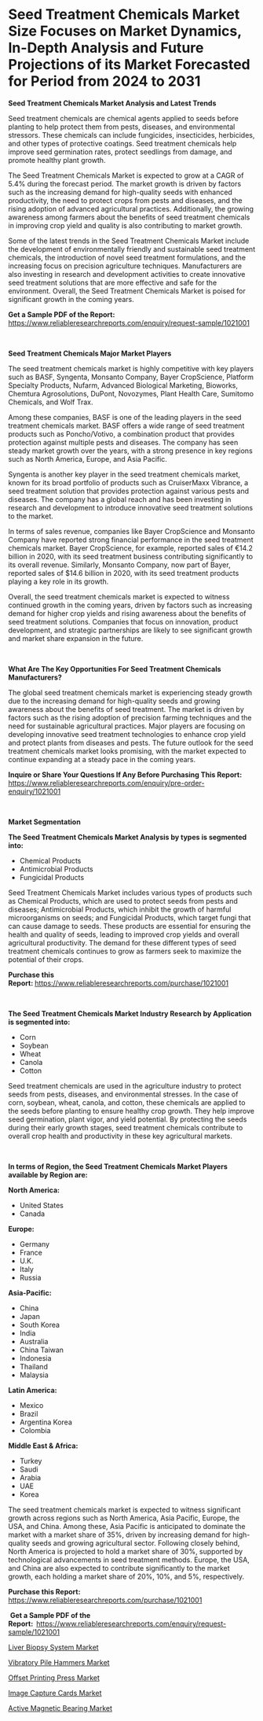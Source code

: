 <p><h1>Seed Treatment Chemicals Market Size Focuses on Market Dynamics, In-Depth Analysis and Future Projections of its Market Forecasted for Period from 2024 to 2031</h1></p><p><strong>Seed Treatment Chemicals Market Analysis and Latest Trends</strong></p>
<p><p>Seed treatment chemicals are chemical agents applied to seeds before planting to help protect them from pests, diseases, and environmental stressors. These chemicals can include fungicides, insecticides, herbicides, and other types of protective coatings. Seed treatment chemicals help improve seed germination rates, protect seedlings from damage, and promote healthy plant growth.</p><p>The Seed Treatment Chemicals Market is expected to grow at a CAGR of 5.4% during the forecast period. The market growth is driven by factors such as the increasing demand for high-quality seeds with enhanced productivity, the need to protect crops from pests and diseases, and the rising adoption of advanced agricultural practices. Additionally, the growing awareness among farmers about the benefits of seed treatment chemicals in improving crop yield and quality is also contributing to market growth.</p><p>Some of the latest trends in the Seed Treatment Chemicals Market include the development of environmentally friendly and sustainable seed treatment chemicals, the introduction of novel seed treatment formulations, and the increasing focus on precision agriculture techniques. Manufacturers are also investing in research and development activities to create innovative seed treatment solutions that are more effective and safe for the environment. Overall, the Seed Treatment Chemicals Market is poised for significant growth in the coming years.</p></p>
<p><strong>Get a Sample PDF of the Report:&nbsp;</strong> <a href="https://www.reliableresearchreports.com/enquiry/request-sample/1021001">https://www.reliableresearchreports.com/enquiry/request-sample/1021001</a></p>
<p>&nbsp;</p>
<p><strong>Seed Treatment Chemicals Major Market Players</strong></p>
<p><p>The seed treatment chemicals market is highly competitive with key players such as BASF, Syngenta, Monsanto Company, Bayer CropScience, Platform Specialty Products, Nufarm, Advanced Biological Marketing, Bioworks, Chemtura Agrosolutions, DuPont, Novozymes, Plant Health Care, Sumitomo Chemicals, and Wolf Trax.</p><p>Among these companies, BASF is one of the leading players in the seed treatment chemicals market. BASF offers a wide range of seed treatment products such as Poncho/Votivo, a combination product that provides protection against multiple pests and diseases. The company has seen steady market growth over the years, with a strong presence in key regions such as North America, Europe, and Asia Pacific.</p><p>Syngenta is another key player in the seed treatment chemicals market, known for its broad portfolio of products such as CruiserMaxx Vibrance, a seed treatment solution that provides protection against various pests and diseases. The company has a global reach and has been investing in research and development to introduce innovative seed treatment solutions to the market.</p><p>In terms of sales revenue, companies like Bayer CropScience and Monsanto Company have reported strong financial performance in the seed treatment chemicals market. Bayer CropScience, for example, reported sales of €14.2 billion in 2020, with its seed treatment business contributing significantly to its overall revenue. Similarly, Monsanto Company, now part of Bayer, reported sales of $14.6 billion in 2020, with its seed treatment products playing a key role in its growth.</p><p>Overall, the seed treatment chemicals market is expected to witness continued growth in the coming years, driven by factors such as increasing demand for higher crop yields and rising awareness about the benefits of seed treatment solutions. Companies that focus on innovation, product development, and strategic partnerships are likely to see significant growth and market share expansion in the future.</p></p>
<p>&nbsp;</p>
<p><strong>What Are The Key Opportunities For Seed Treatment Chemicals Manufacturers?</strong></p>
<p><p>The global seed treatment chemicals market is experiencing steady growth due to the increasing demand for high-quality seeds and growing awareness about the benefits of seed treatment. The market is driven by factors such as the rising adoption of precision farming techniques and the need for sustainable agricultural practices. Major players are focusing on developing innovative seed treatment technologies to enhance crop yield and protect plants from diseases and pests. The future outlook for the seed treatment chemicals market looks promising, with the market expected to continue expanding at a steady pace in the coming years.</p></p>
<p><strong>Inquire or Share Your Questions If Any Before Purchasing This Report:</strong> <a href="https://www.reliableresearchreports.com/enquiry/pre-order-enquiry/1021001">https://www.reliableresearchreports.com/enquiry/pre-order-enquiry/1021001</a></p>
<p>&nbsp;</p>
<p><strong>Market Segmentation</strong></p>
<p><strong>The Seed Treatment Chemicals Market Analysis by types is segmented into:</strong></p>
<p><ul><li>Chemical Products</li><li>Antimicrobial Products</li><li>Fungicidal Products</li></ul></p>
<p><p>Seed Treatment Chemicals Market includes various types of products such as Chemical Products, which are used to protect seeds from pests and diseases; Antimicrobial Products, which inhibit the growth of harmful microorganisms on seeds; and Fungicidal Products, which target fungi that can cause damage to seeds. These products are essential for ensuring the health and quality of seeds, leading to improved crop yields and overall agricultural productivity. The demand for these different types of seed treatment chemicals continues to grow as farmers seek to maximize the potential of their crops.</p></p>
<p><strong>Purchase this Report:&nbsp;</strong><a href="https://www.reliableresearchreports.com/purchase/1021001">https://www.reliableresearchreports.com/purchase/1021001</a></p>
<p>&nbsp;</p>
<p><strong>The Seed Treatment Chemicals Market Industry Research by Application is segmented into:</strong></p>
<p><ul><li>Corn</li><li>Soybean</li><li>Wheat</li><li>Canola</li><li>Cotton</li></ul></p>
<p><p>Seed treatment chemicals are used in the agriculture industry to protect seeds from pests, diseases, and environmental stresses. In the case of corn, soybean, wheat, canola, and cotton, these chemicals are applied to the seeds before planting to ensure healthy crop growth. They help improve seed germination, plant vigor, and yield potential. By protecting the seeds during their early growth stages, seed treatment chemicals contribute to overall crop health and productivity in these key agricultural markets.</p></p>
<p>&nbsp;</p>
<p><strong>In terms of Region, the Seed Treatment Chemicals Market Players available by Region are:</strong></p>
<p>
    <p> <strong> North America: </strong>
        <ul>
            <li>United States</li>
            <li>Canada</li>
        </ul>
        </p> 
    <p> <strong> Europe: </strong>
        <ul>
            <li>Germany</li>
            <li>France</li>
            <li>U.K.</li>
            <li>Italy</li>
            <li>Russia</li>
        </ul>
        </p> 
    <p> <strong> Asia-Pacific: </strong>
        <ul>
            <li>China</li>
            <li>Japan</li>
            <li>South Korea</li>
            <li>India</li>
            <li>Australia</li>
            <li>China Taiwan</li>
            <li>Indonesia</li>
            <li>Thailand</li>
            <li>Malaysia</li>
        </ul>
        </p> 
    <p> <strong> Latin America: </strong>
        <ul>
            <li>Mexico</li>
            <li>Brazil</li>
            <li>Argentina Korea</li>
            <li>Colombia</li>
        </ul>
        </p> 
    <p> <strong> Middle East & Africa: </strong>
        <ul>
            <li>Turkey</li>
            <li>Saudi</li>
            <li>Arabia</li>
            <li>UAE</li>
            <li>Korea</li>
        </ul>
    </p>
    </p>
<p><p>The seed treatment chemicals market is expected to witness significant growth across regions such as North America, Asia Pacific, Europe, the USA, and China. Among these, Asia Pacific is anticipated to dominate the market with a market share of 35%, driven by increasing demand for high-quality seeds and growing agricultural sector. Following closely behind, North America is projected to hold a market share of 30%, supported by technological advancements in seed treatment methods. Europe, the USA, and China are also expected to contribute significantly to the market growth, each holding a market share of 20%, 10%, and 5%, respectively.</p></p>
<p><strong>Purchase this Report: </strong><a href="https://www.reliableresearchreports.com/purchase/1021001">https://www.reliableresearchreports.com/purchase/1021001</a></p>
<p>&nbsp;<strong>Get a Sample PDF of the Report:&nbsp;&nbsp;</strong><a href="https://www.reliableresearchreports.com/enquiry/request-sample/1021001">https://www.reliableresearchreports.com/enquiry/request-sample/1021001</a></p>
<p><strong></strong></p>
<p><p><a href="https://medium.com/@shirleygreene26/liver-biopsy-system-market-size-cagr-trends-2024-2030-8be59a30a35a">Liver Biopsy System Market</a></p><p><a href="https://medium.com/@emilyarnold76/vibratory-pile-hammers-market-insight-market-trends-growth-forecasted-from-2024-to-2031-b8235339e7e5">Vibratory Pile Hammers Market</a></p><p><a href="https://medium.com/@dorisstephens14/offset-printing-press-market-exploring-market-share-market-trends-and-future-growth-a03b36858509">Offset Printing Press Market</a></p><p><a href="https://medium.com/@emilyarnold76/image-capture-cards-market-size-reveals-the-best-marketing-channels-in-global-industry-2a07e6663ddf">Image Capture Cards Market</a></p><p><a href="https://medium.com/p/d06aedbb99dd/edit">Active Magnetic Bearing Market</a></p></p>